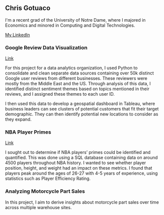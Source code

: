 ## Chris Gotuaco

I'm a recent grad of the University of Notre Dame, where I majored in Economics and minored in Computing and Digital Technologies.

[My LinkedIn](https://www.linkedin.com/in/christopher-gotuaco/)  


### Google Review Data Visualization

[Link](https://public.tableau.com/app/profile/christopher.gotuaco/viz/ReviewDataDashboard/TopicsinRiyadhMap)

For this project for a data analytics organization, I used Python to consolidate and clean separate data sources containing over 50k distinct Google user reviews from different businesses. These reviewers were mostly from the Middle East and the US. Through analysis of this data, I identified distinct sentiment themes based on topics mentioned in their reviews, and I assigned these themes to each user ID.

I then used this data to develop a geospatial dashboard in Tableau, where business leaders can see clusters of potential customers that fit their target demographic. They can then identify potential new locations to consider as they expand.


### NBA Player Primes

[Link](NBA_SQL_Analysis.ipynb)

I sought out to determine if NBA players’ primes could be identified and quantified. This was done using a SQL database containing data on around 4500 players throughout NBA history. I wanted to see whether player position, height, and weight had an impact on these metrics. I found that players peak around the ages of 26-27 with 4-5 years of experience, using statistics such as Player Efficiency Rating.



### Analyzing Motorcycle Part Sales

In this project, I aim to derive insights about motorcycle part sales over time across multiple warehouse sites.
